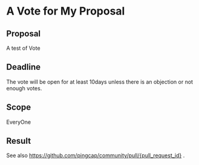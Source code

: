 # A Vote for My Proposal

## Proposal

A test of Vote

## Deadline

The vote will be open for at least 10days unless there is an objection or not enough votes.

## Scope

EveryOne

## Result

See also https://github.com/pingcap/community/pull/{pull_request_id} .
